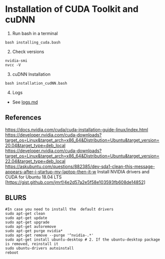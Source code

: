 # Installation of CUDA Toolkit and cuDNN

1. Run bash in a terminal 

```
bash installing_cuda.bash
```

2. Check versions
```
nvidia-smi
nvcc -V
```

3. cuDNN Installation
```
bash installation_cudNN.bash
```

4. Logs
* See [logs.md](logs.md)


## References  
https://docs.nvidia.com/cuda/cuda-installation-guide-linux/index.html  
https://developer.nvidia.com/cuda-downloads?target_os=Linux&target_arch=x86_64&Distribution=Ubuntu&target_version=20.04&target_type=deb_local    
https://developer.nvidia.com/cuda-downloads?target_os=Linux&target_arch=x86_64&Distribution=Ubuntu&target_version=22.04&target_type=deb_local   
https://askubuntu.com/questions/882385/dev-sda1-clean-this-message-appears-after-i-startup-my-laptop-then-it-w
Install NVIDIA drivers and CUDA for Ubuntu 18.04 LTS  [https://gist.github.com/jmrf/4e2d57a2e5f58e103593fb608de14852]



## BLURS
```
#In case you need to install the  default drivers
sudo apt-get clean
sudo apt-get update
sudo apt-get upgrade
sudo apt-get autoremove
sudo apt-get purge nvidia*
sudo apt-get remove --purge '^nvidia-.*'
sudo apt-get install ubuntu-desktop # 2. If the ubuntu-desktop package is removed, reinstall it
sudo ubuntu-drivers autoinstall
reboot
```

